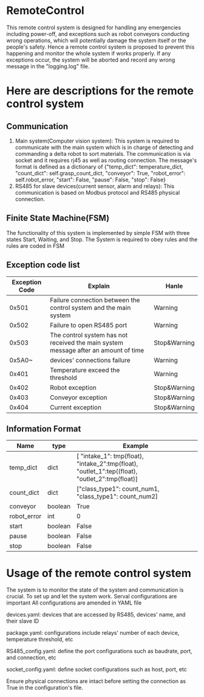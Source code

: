 # RemoteControl

This remote control system is designed for handling any emergencies including power-off, and exceptions such as 
robot conveyors conducting wrong operations, which will potentially damage the system itself or the people's 
safety. Hence a remote control system is proposed to prevent this happening and monitor the whole system if works
properly. If any exceptions occur, the system will be aborted and record any wrong message in the "logging.log" file.

# Here are descriptions for the remote control system
## Communication
1. Main system(Computer vision system): This system is required to communicate with the main system which is in charge of detecting and commanding a delta robot to sort 
                                        materials.  The communication is via socket and it requires rj45 as well as routing connection. The message's format is defined as
                                        a dictionary of {"temp_dict": temperature_dict, "count_dict": self.grasp_count_dict, "conveyor": True, "robot_error": self.robot_error,
                                                            "start": False, "pause": False, "stop": False}
2. RS485 for slave devices(current sensor, alarm and relays):  This communication is based on Modbus protocol and RS485 physical connection.

## Finite State Machine(FSM)
The functionality of this system is implemented by simple FSM with three states Start, Waiting, and Stop.
The System is required to obey rules and the rules are coded in FSM

## Exception code list
Exception Code | Explain | Hanle
------------ | ------------- | -------------
0x501 | Failure connection between the control system and the main system | Warning
0x502 | Failure to open RS485 port  | Warning
0x503 | The control system has not received the main system message after an amount of time | Stop&Warning
0x5A0~ | devices' connections failure | Warning
0x401 | Temperature exceed the threshold | Warning
0x402 | Robot exception | Stop&Warning
0x403 | Conveyor exception | Stop&Warning
0x404 | Current exception | Stop&Warning


## Information Format
Name | type | Example
------------ | ------------- | -------------
temp_dict | dict | [ "intake_1": tmp(float), "intake_2":tmp(float), "outlet_1":tep((float), "outlet_2":tmp(float)]
count_dict | dict | ["class_type1": count_num1, "class_type1": count_num2]
conveyor | boolean | True
robot_error | int | 0
start | boolean | False
pause | boolean | False
stop | boolean | False

# Usage of the remote control system 
The system is to monitor the state of the system and communication is crucial. To set up and let the system work. Serval configurations are important
All configurations are amended in YAML file

devices.yaml: devices that are accessed by RS485, devices' name, and their slave ID

package.yaml: configurations include relays' number of each device, temperature threshold, etc

RS485_config.yaml: define the port configurations such as baudrate, port, and connection, etc

socket_config.yaml: define socket configurations such as host, port, etc

Ensure physical connections are intact before setting the connection as True in the configuration's file.
